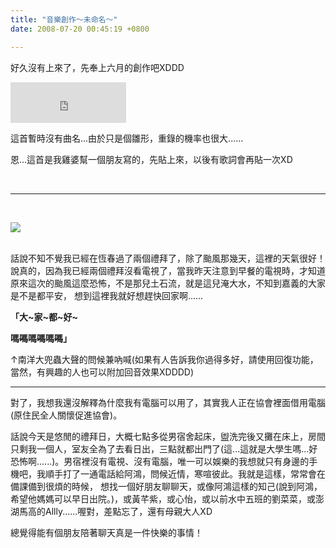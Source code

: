 ```yaml
---
title: "音樂創作～未命名～"
date: 2008-07-20 00:45:19 +0800

---
```



好久沒有上來了，先奉上六月的創作吧XDDD



<iframe marginwidth="0" marginheight="0" src="http://vlog.xuite.net/vlog/guest/external.php?media_id=NFVvZURwLTEyNjAwMDIuZmx2&pt=2&ar=0&as=0" frameborder="0" width="185" scrolling="no" height="65"></iframe>



這首暫時沒有曲名...由於只是個雛形，重錄的機率也很大......



恩...這首是我雞婆幫一個朋友寫的，先貼上來，以後有歌詞會再貼一次XD



&nbsp;

<hr />

&nbsp;



![](/images/slum-area/161_5.jpg)<br /><br />



話說不知不覺我已經在恆春過了兩個禮拜了，除了颱風那幾天，這裡的天氣很好！說真的，因為我已經兩個禮拜沒看電視了，當我昨天注意到早餐的電視時，才知道原來這次的颱風這麼恐怖，不是那兒土石流，就是這兒淹大水，不知到嘉義的大家是不是都平安， 想到這裡我就好想趕快回家啊......



<strong>「大~</strong><strong>家~都~好~</strong>



<strong>嗎~~嗎~~嗎~~嗎~~嗎~~嗎~~」</strong>



↑南洋大兜蟲大聲的問候兼吶喊(如果有人告訴我你過得多好，請使用回復功能，當然，有興趣的人也可以附加回音效果XDDDD)

<hr />

對了，我想我還沒解釋為什麼我有電腦可以用了，其實我人正在協會裡面借用電腦(原住民全人關懷促進協會)。



話說今天是悠閒的禮拜日，大概七點多從男宿舍起床，盥洗完後又攤在床上，房間只剩我一個人，室友全為了去看日出，三點就都出門了(這...這就是大學生嗎...好恐怖啊......)。男宿裡沒有電視、沒有電腦，唯一可以娛樂的我想就只有身邊的手機吧，我順手打了一通電話給阿鴻，問候近情，寒喧彼此。我就是這樣，常常會在備課備到很煩的時候， 想找一個好朋友聊聊天，或像阿鴻這樣的知己(說到阿鴻，希望他媽媽可以早日出院。)，或黃芊紫，或心怡，或以前水中五班的劉菜菜，或澎湖馬高的Allly......喔對，差點忘了，還有母親大人XD



總覺得能有個朋友陪著聊天真是一件快樂的事情！


